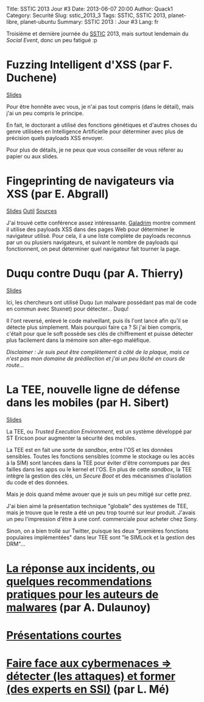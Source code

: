 Title: SSTIC 2013 Jour #3
Date: 2013-06-07 20:00
Author: Quack1
Category: Securité
Slug: sstic_2013_3
Tags: SSTIC, SSTIC 2013, planet-libre, planet-ubuntu
Summary:  SSTIC 2013 : Jour #3
Lang: fr

Troisième et dernière journée du [SSTIC](http://sstic.org) 2013, mais surtout lendemain du _Social Event_, donc un peu fatigué :p

# Fuzzing Intelligent d'XSS (par F. Duchene)

[Slides](https://www.sstic.org/2013/presentation/smart_fuzzing_evolutionnaire_xss_type-2_en_boite_noire/)

Pour être honnête avec vous, je n'ai pas tout compris (dans le détail), mais j'ai un peu compris le principe.

En fait, le doctorant a utilisé des fonctions génétiques et d'autres choses du genre utilisées en Intelligence Artificielle pour déterminer avec plus de précision quels payloads XSS envoyer.

Pour plus de détails, je ne peux que vous conseiller de vous réferer au papier ou aux slides.

# Fingeprinting de navigateurs via XSS (par E. Abgrall)

[Slides](http://xss.labosecu.rennes.telecom-bretagne.eu/static/prez/fingerprinting.html) [Outil](http://xss.labosecu.rennes.telecom-bretagne.eu/) [Sources](https://github.com/g4l4drim/xss_test_driver)

J'ai trouvé cette conférence assez intéressante. [Galadrim](https://twitter.com/g4l4drim) montre comment il utilise des payloads XSS dans des pages Web pour déterminer le navigateur utilisé. Pour cela, il a une liste complète de payloads reconnus par un ou plusiers navigateurs, et suivant le nombre de payloads qui fonctionnent, on peut déterminer quel navigateur fait tourner la page.

# Duqu contre Duqu (par A. Thierry)

[Slides](https://www.sstic.org/media/SSTIC2013/SSTIC-actes/duqu_contre_duqu/SSTIC2013-Slides-duqu_contre_duqu-thierry_sabatier_bonfante_marion.pdf)

Ici, les chercheurs ont utilisé Duqu (un malware possédant pas mal de code en commun avec Stuxnet) pour détecter... Duqu!

Il l'ont reversé, enlevé le code malveillant, puis ils l'ont lancé afin qu'il se détecte plus simplement. Mais pourquoi faire ça ? Si j'ai bien compris, c'était pour que le soft possède ses clés de chiffrement et puisse détecter plus facilement dans la mémoire son alter-ego maléfique.

_Disclaimer : Je suis peut être complètement à côté de la plaque, mais ce n'est pas mon domaine de prédilection et j'ai un peu lâché en cours de route..._

# La TEE, nouvelle ligne de défense dans les mobiles (par H. Sibert)

[Slides](https://www.sstic.org/media/SSTIC2013/SSTIC-actes/conf_invit1_j3_2013/SSTIC2013-Slides-conf_invit1_j3_2013-sibert.pdf)

La TEE, ou _Trusted Execution Environment_, est un système développé par ST Ericson pour augmenter la sécurité des mobiles.

La TEE est en fait une sorte de _sandbox_, entre l'OS et les données sensibles. Toutes les fonctions sensibles (comme le stockage ou les accès à la SIM) sont lancées dans la TEE pour éviter d'être corrompues par des failles dans les apps ou le kernel et l'OS. En plus de cette _sandbox_, la TEE intègre la gestion des clés, un _Secure Boot_ et des mécanismes d'isolation du code et des données.

Mais je dois quand même avouer que je suis un peu mitigé sur cette prez. 

J'ai bien aimé la présentation technique "globale" des systèmes de TEE, mais je trouve que le reste a été un peu trop tourné sur leur produit. J'avais un peu l'impression d'être à une conf. commerciale pour acheter chez Sony. 

Sinon, on a bien trollé sur Twitter, puisque les deux "premières fonctions populaires implémentées" dans leur TEE sont "le SIMLock et la gestion des DRM"...

# [La réponse aux incidents, ou quelques recommendations pratiques pour les auteurs de malwares](|filename|/sstic_2013_3_conseils_malwares.md) (par A. Dulaunoy)

# [Présentations courtes](|filename|/sstic_2013_3_courtes.md)

# [Faire face aux cybermenaces => détecter (les attaques) et former (des experts en SSI)](|filename|/sstic_2013_3_cybermenaces.md) (par L. Mé)